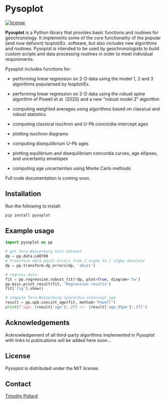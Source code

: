 # Pysoplot

[![license](https://img.shields.io/github/license/timpol/pysoplot.svg)](https://github.com/timpol/pysoplot/blob/master/LICENSE.txt)

[//]: # ([![DOI]&#40;https://zenodo.org/badge/DOI/....svg&#41;]&#40;https://doi.org/...&#41;)

**Pysoplot** is a Python library that provides basic functions and routines for geochronology. It implements some of the core functionality of the popular (and now defunct) Isoplot/Ex. software, but also includes new algorithms and routines. Pysoplot is intended to be used by geochronologists to build custom scripts and data processing routines in order to meet individual requirements.

Pysoplot includes functions for:
* performing linear regression on 2-D data using the model 1, 2 and 3 algorithms popularised by Isoplot/Ex.
* performing linear regression on 2-D data using the robust spine algorithm of Powell et al. (2020) and a new "robust model 2" algorithm
* computing weighted averages using algorithms based on classical and robust statistics
* computing classical isochron and U-Pb concordia-intercept ages
* plotting isochron diagrams
* computing disequilibrium U-Pb ages
* plotting equilibrium and disequilibriam concordia curves, age ellipses, and uncertainty envelopes

* computing age uncertainties using Monte Carlo methods

Full code documentation is coming soon.

## Installation

Run the following to install:

```python
pip install pysoplot
```

## Example usage
```python
import pysoplot as pp

# get Tera-Wasserburg test dataset 
dp = pp.data.LA0708
# transform data point errors from 2 sigma to 1 sigma absolute
dp = pp.transform.dp_errors(dp, 'abs2s')

# regress data
fit = pp.regression.robust_fit(*dp, plot=True, diagram='tw')
pp.misc.print_result(fit, 'Regression results')
fit['fig'].show()

# compute Tera-Wasserburg concordia-intercept age
result = pp.upb.concint_age(fit, method='Powell')
print(f"age: {result['age']:.2f} +/- {result['age_95pm']:.2f}")
```

## Acknowledgements

Acknowledgement of all third-party algorithms implemented in Pysoplot with links to publications will be added here soon... 

## License

Pysoplot is distributed under the MIT license.

## Contact

[Timothy Pollard](mailto:pollard@student.unimelb.edu.au)

